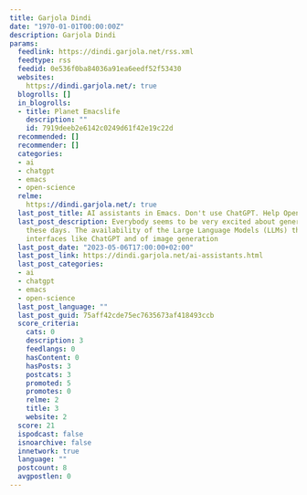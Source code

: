 ```yaml
---
title: Garjola Dindi
date: "1970-01-01T00:00:00Z"
description: Garjola Dindi
params:
  feedlink: https://dindi.garjola.net/rss.xml
  feedtype: rss
  feedid: 0e536f0ba84036a91ea6eedf52f53430
  websites:
    https://dindi.garjola.net/: true
  blogrolls: []
  in_blogrolls:
  - title: Planet Emacslife
    description: ""
    id: 7919deeb2e6142c0249d61f42e19c22d
  recommended: []
  recommender: []
  categories:
  - ai
  - chatgpt
  - emacs
  - open-science
  relme:
    https://dindi.garjola.net/: true
  last_post_title: AI assistants in Emacs. Don't use ChatGPT. Help Open Science.
  last_post_description: Everybody seems to be very excited about generative AI models
    these days. The availability of the Large Language Models (LLMs) through conversational
    interfaces like ChatGPT and of image generation
  last_post_date: "2023-05-06T17:00:00+02:00"
  last_post_link: https://dindi.garjola.net/ai-assistants.html
  last_post_categories:
  - ai
  - chatgpt
  - emacs
  - open-science
  last_post_language: ""
  last_post_guid: 75aff42cde75ec7635673af418493ccb
  score_criteria:
    cats: 0
    description: 3
    feedlangs: 0
    hasContent: 0
    hasPosts: 3
    postcats: 3
    promoted: 5
    promotes: 0
    relme: 2
    title: 3
    website: 2
  score: 21
  ispodcast: false
  isnoarchive: false
  innetwork: true
  language: ""
  postcount: 8
  avgpostlen: 0
---
```

